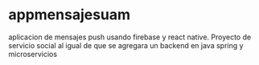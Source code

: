 # appmensajesuam
aplicacion de mensajes push usando firebase y react native. Proyecto de servicio social 
al igual de que se agregara un backend en java spring y microservicios
